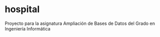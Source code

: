 # hospital
Proyecto para la asignatura Ampliación de Bases de Datos del Grado en Ingeniería Informática
